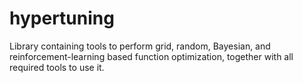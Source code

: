 # hypertuning
Library containing tools to perform grid, random, Bayesian, and reinforcement-learning based function optimization, together with all required tools to use it.
